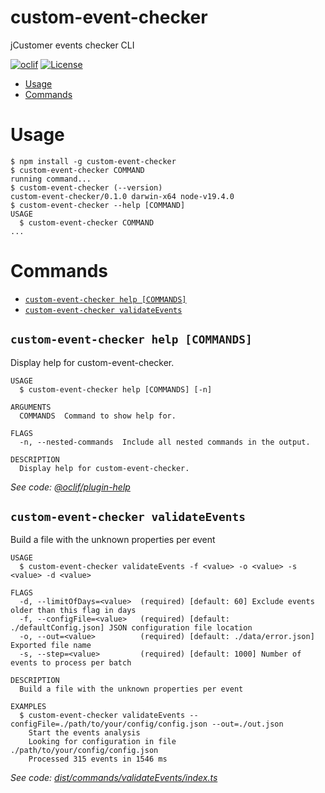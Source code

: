 custom-event-checker
=================

jCustomer events checker CLI

[![oclif](https://img.shields.io/badge/cli-oclif-brightgreen.svg)](https://oclif.io)
[![License](https://img.shields.io/npm/l/oclif-hello-world.svg)](https://github.com/oclif/hello-world/blob/main/package.json)

<!-- toc -->
* [Usage](#usage)
* [Commands](#commands)
<!-- tocstop -->
# Usage
<!-- usage -->
```sh-session
$ npm install -g custom-event-checker
$ custom-event-checker COMMAND
running command...
$ custom-event-checker (--version)
custom-event-checker/0.1.0 darwin-x64 node-v19.4.0
$ custom-event-checker --help [COMMAND]
USAGE
  $ custom-event-checker COMMAND
...
```
<!-- usagestop -->
# Commands
<!-- commands -->
* [`custom-event-checker help [COMMANDS]`](#custom-event-checker-help-commands)
* [`custom-event-checker validateEvents`](#custom-event-checker-validateevents)

## `custom-event-checker help [COMMANDS]`

Display help for custom-event-checker.

```
USAGE
  $ custom-event-checker help [COMMANDS] [-n]

ARGUMENTS
  COMMANDS  Command to show help for.

FLAGS
  -n, --nested-commands  Include all nested commands in the output.

DESCRIPTION
  Display help for custom-event-checker.
```

_See code: [@oclif/plugin-help](https://github.com/oclif/plugin-help/blob/v5.2.9/src/commands/help.ts)_

## `custom-event-checker validateEvents`

Build a file with the unknown properties per event

```
USAGE
  $ custom-event-checker validateEvents -f <value> -o <value> -s <value> -d <value>

FLAGS
  -d, --limitOfDays=<value>  (required) [default: 60] Exclude events older than this flag in days
  -f, --configFile=<value>   (required) [default: ./defaultConfig.json] JSON configuration file location
  -o, --out=<value>          (required) [default: ./data/error.json] Exported file name
  -s, --step=<value>         (required) [default: 1000] Number of events to process per batch

DESCRIPTION
  Build a file with the unknown properties per event

EXAMPLES
  $ custom-event-checker validateEvents --configFile=./path/to/your/config/config.json --out=./out.json
    Start the events analysis
    Looking for configuration in file ./path/to/your/config/config.json
    Processed 315 events in 1546 ms
```

_See code: [dist/commands/validateEvents/index.ts](https://github.com/jsinovassin/custom-event-checker/blob/v0.1.0/dist/commands/validateEvents/index.ts)_
<!-- commandsstop -->
